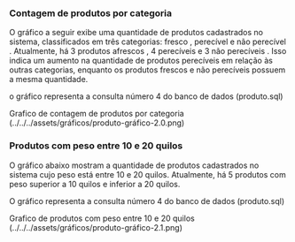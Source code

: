 ### Contagem de produtos por categoria 
O gráfico a seguir exibe uma quantidade de produtos cadastrados no sistema, classificados em três categorias: fresco , perecível e não perecível .
Atualmente, há 3 produtos afrescos , 4 perecíveis e 3 não perecíveis . Isso indica um aumento na quantidade de produtos perecíveis em relação às outras categorias, enquanto os produtos frescos e não perecíveis possuem a mesma quantidade.

o gráfico representa a consulta número 4 do banco de dados (produto.sql)

Grafico de contagem de produtos por categoria (../../../assets/gráficos/produto-gráfico-2.0.png)



### Produtos com peso entre 10 e 20 quilos
O gráfico abaixo mostram a quantidade de produtos cadastrados no sistema cujo peso está entre 10 e 20 quilos.
Atualmente, há 5 produtos com peso superior a 10 quilos e inferior a 20 quilos.

O gráfico representa a consulta número 4 do banco de dados (produto.sql)

Grafico de produtos com peso entre 10 e 20 quilos (../../../assets/gráficos/produto-gráfico-2.1.png)